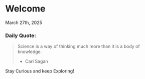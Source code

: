 # Welcome

March 27th, 2025

### Daily Quote:
> Science is a way of thinking much more than it is a body of knowledge.
> 	- Carl Sagan

Stay Curious and keep Exploring!
